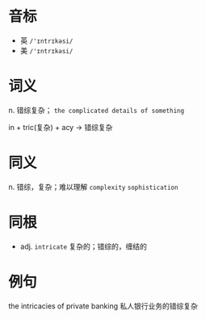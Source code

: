 # 音标

- 英 `/'ɪntrɪkəsi/`
- 美 `/'ɪntrɪkəsi/`

# 词义

n. 错综复杂；
`the complicated details of something`



in + tric(复杂) + acy → 错综复杂

# 同义

n. 错综，复杂；难以理解
`complexity` `sophistication`

# 同根

- adj. `intricate` 复杂的；错综的，缠结的

# 例句

the intricacies of private banking
私人银行业务的错综复杂


